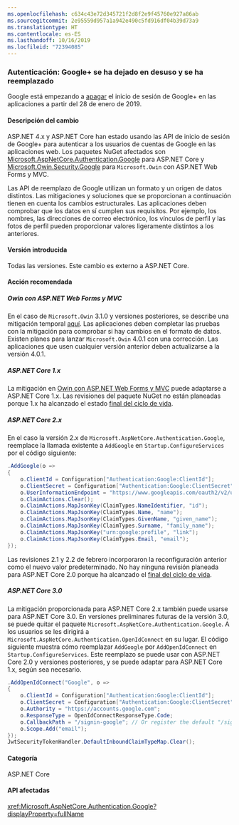 ```yaml
---
ms.openlocfilehash: c634c43e72d345721f2d8f2e9f45760e927a86ab
ms.sourcegitcommit: 2e95559d957a1a942e490c5fd916df04b39d73a9
ms.translationtype: HT
ms.contentlocale: es-ES
ms.lasthandoff: 10/16/2019
ms.locfileid: "72394085"
---
```

### <a name="authentication-google-deprecated-and-replaced"></a>Autenticación: Google+ se ha dejado en desuso y se ha reemplazado

Google está empezando a [apagar](https://developers.google.com/+/api-shutdown) el inicio de sesión de Google+ en las aplicaciones a partir del 28 de enero de 2019.

#### <a name="change-description"></a>Descripción del cambio

ASP.NET 4.x y ASP.NET Core han estado usando las API de inicio de sesión de Google+ para autenticar a los usuarios de cuentas de Google en las aplicaciones web. Los paquetes NuGet afectados son [Microsoft.AspNetCore.Authentication.Google](https://www.nuget.org/packages/Microsoft.AspNetCore.Authentication.Google/) para ASP.NET Core y [Microsoft.Owin.Security.Google](https://www.nuget.org/packages/Microsoft.Owin.Security.Google/) para `Microsoft.Owin` con ASP.NET Web Forms y MVC.

Las API de reemplazo de Google utilizan un formato y un origen de datos distintos. Las mitigaciones y soluciones que se proporcionan a continuación tienen en cuenta los cambios estructurales. Las aplicaciones deben comprobar que los datos en sí cumplen sus requisitos. Por ejemplo, los nombres, las direcciones de correo electrónico, los vínculos de perfil y las fotos de perfil pueden proporcionar valores ligeramente distintos a los anteriores.

#### <a name="version-introduced"></a>Versión introducida

Todas las versiones. Este cambio es externo a ASP.NET Core.

#### <a name="recommended-action"></a>Acción recomendada

##### <a name="owin-with-aspnet-web-forms-and-mvc"></a>Owin con ASP.NET Web Forms y MVC

En el caso de `Microsoft.Owin` 3.1.0 y versiones posteriores, se describe una mitigación temporal [aquí](https://github.com/aspnet/AspNetKatana/issues/251#issuecomment-449587635). Las aplicaciones deben completar las pruebas con la mitigación para comprobar si hay cambios en el formato de datos. Existen planes para lanzar `Microsoft.Owin` 4.0.1 con una corrección. Las aplicaciones que usen cualquier versión anterior deben actualizarse a la versión 4.0.1.

##### <a name="aspnet-core-1x"></a>ASP.NET Core 1.x

La mitigación en [Owin con ASP.NET Web Forms y MVC](#owin-with-aspnet-web-forms-and-mvc) puede adaptarse a ASP.NET Core 1.x. Las revisiones del paquete NuGet no están planeadas porque 1.x ha alcanzado el estado [final del ciclo de vida](https://dotnet.microsoft.com/platform/support-policy).

##### <a name="aspnet-core-2x"></a>ASP.NET Core 2.x

En el caso la versión 2.x de `Microsoft.AspNetCore.Authentication.Google`, reemplace la llamada existente a `AddGoogle` en `Startup.ConfigureServices` por el código siguiente:

```csharp
.AddGoogle(o =>
{
    o.ClientId = Configuration["Authentication:Google:ClientId"];
    o.ClientSecret = Configuration["Authentication:Google:ClientSecret"];
    o.UserInformationEndpoint = "https://www.googleapis.com/oauth2/v2/userinfo";
    o.ClaimActions.Clear();
    o.ClaimActions.MapJsonKey(ClaimTypes.NameIdentifier, "id");
    o.ClaimActions.MapJsonKey(ClaimTypes.Name, "name");
    o.ClaimActions.MapJsonKey(ClaimTypes.GivenName, "given_name");
    o.ClaimActions.MapJsonKey(ClaimTypes.Surname, "family_name");
    o.ClaimActions.MapJsonKey("urn:google:profile", "link");
    o.ClaimActions.MapJsonKey(ClaimTypes.Email, "email");
});
```

Las revisiones 2.1 y 2.2 de febrero incorporaron la reconfiguración anterior como el nuevo valor predeterminado. No hay ninguna revisión planeada para ASP.NET Core 2.0 porque ha alcanzado el [final del ciclo de vida](https://dotnet.microsoft.com/platform/support-policy).

##### <a name="aspnet-core-30"></a>ASP.NET Core 3.0

La mitigación proporcionada para ASP.NET Core 2.x también puede usarse para ASP.NET Core 3.0. En versiones preliminares futuras de la versión 3.0, se puede quitar el paquete `Microsoft.AspNetCore.Authentication.Google`. A los usuarios se les dirigirá a `Microsoft.AspNetCore.Authentication.OpenIdConnect` en su lugar. El código siguiente muestra cómo reemplazar `AddGoogle` por `AddOpenIdConnect` en `Startup.ConfigureServices`. Este reemplazo se puede usar con ASP.NET Core 2.0 y versiones posteriores, y se puede adaptar para ASP.NET Core 1.x, según sea necesario.

```csharp
.AddOpenIdConnect("Google", o =>
{
    o.ClientId = Configuration["Authentication:Google:ClientId"];
    o.ClientSecret = Configuration["Authentication:Google:ClientSecret"];
    o.Authority = "https://accounts.google.com";
    o.ResponseType = OpenIdConnectResponseType.Code;
    o.CallbackPath = "/signin-google"; // Or register the default "/sigin-oidc"
    o.Scope.Add("email");
});
JwtSecurityTokenHandler.DefaultInboundClaimTypeMap.Clear();
```

#### <a name="category"></a>Categoría

ASP.NET Core

#### <a name="affected-apis"></a>API afectadas

<xref:Microsoft.AspNetCore.Authentication.Google?displayProperty=fullName>

<!-- 

#### Affected APIs

`N:Microsoft.AspNetCore.Authentication.Google`

-->
